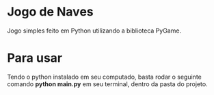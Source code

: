 # Jogo de Naves

Jogo simples feito em Python utilizando a biblioteca PyGame. 

# Para usar

Tendo o python instalado em seu computado, basta rodar o seguinte comando  **python main.py** em seu terminal, dentro da pasta do projeto.
